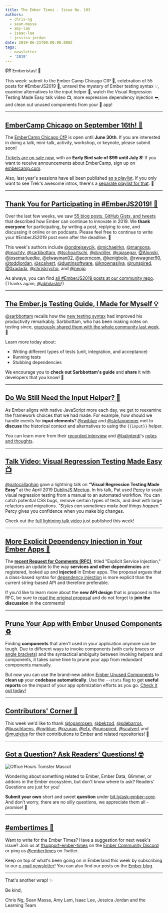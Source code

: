 ```yaml
---
title: The Ember Times - Issue No. 103
authors:
  - chris-ng
  - sean-massa
  - amy-lam
  - isaac-lee
  - jessica-jordan
date: 2019-06-21T00:00:00.000Z
tags:
  - newsletter
  - '2019'
---
```



हॅलो Emberistas! 🐹

This week:
submit to the Ember Camp Chicago CfP 🌭,
celebration of 55 posts for #EmberJS2019 🎉,
unravel the mystery of Ember testing syntax 💡,
examine alternatives to the input helper 🤔,
watch the Visual Regression Testing Made Easy talk video 📺,
more expressive dependency injection ⬅️,
and clean out unused components from your 🐹 app!

<!-- READMORE -->

---

## [EmberCamp Chicago on September 16th! 🌭](http://embercamp.com/)

The [EmberCamp Chicago CfP](https://cfp.emberconf.com/events/embercamp-chicago-2019) is open until **June 30th**. If you are interested in doing a talk, mini-talk, activity, workshop, or keynote, please submit soon!

[Tickets are on sale now](https://www.eventbrite.com/e/embercamp-chicago-2019-registration-63595006376), with an **Early Bird sale of $99 until July 8**! If you want to receive announcements about EmberCamp, sign up on [embercamp.com](http://embercamp.com/).

Also, last year's sessions have all been published [as a playlist](https://www.youtube.com/playlist?list=PL4eq2DPpyBbm-vTgHMdBjUi1Qd5GiRIfW). If you only want to see Trek's awesome intros, there's a [separate playlist for that](https://www.youtube.com/playlist?list=PL4eq2DPpyBbmrQSORHoiTBNapQX2Hqu0C). 🥁

---

## [Thank You for Participating in #EmberJS2019! 🎉](https://blog.emberjs.com/2019/05/20/ember-2019-roadmap-call-for-posts.html)

Over the last few weeks, we saw [55 blog posts, GitHub Gists, and tweets](https://github.com/abhilashlr/emberjs2019-posts) that described how Ember can continue to innovate in 2019. We **thank everyone** for participating, by writing a post, replying to one, and discussing it online or on podcasts. Please feel free to continue to write your #EmberJS2019 post even after the deadline. 💖

This week's authors include [@ondrejsevcik](https://twitter.com/ondrejsevcik/status/1138778957178974209), [@michaelrkn](https://gist.github.com/michaelrkn/249666be12de3374d1f8e49af1ddfdc5), [@mansona](https://chris.manson.ie/ember-2019-sell-what-we-have-and-fix-papercuts/), [@machty](https://twitter.com/amatchneer/status/1139242398134018048), [@sarbbottam](https://medium.com/@sarbbottam/emberjs2019-wishlist-ba11a6a3e012), [@tschoartschi](https://dev.to/tschoartschi/send-ember-on-a-diet-and-thrive-innovation-2aef), [@dcyriller](https://dcyriller.github.io/ember-call-for-blog-posts/), [@rajasegar](http://hangaroundtheweb.com/2019/06/ember-into-futurity/), [@Alonski](https://alonbukaiblog.netlify.com/ember-2019-more-tooling/), [@josemarluedke](https://josemarluedke.com/blog/emberjs-2019-roadmap/), [@elwayman02](https://twitter.com/JordanHawker/status/1139811888953319424), [@acorncom](https://twitter.com/acorncom/status/1140456701318987776), [@kenigbolo](https://gist.github.com/kenigbolo/3503d158858660e2d90fbb6726db2caf), [@rwwagner90](https://shipshape.io/blog/ember-2019/), [@toddjordan](http://presentationtier.com/emberjs2019/), [@scalvert](https://www.linkedin.com/pulse/managing-migrations-ember-steve-calvert), [@dustinsoftware](https://dev.to/dustinsoftware/the-case-for-embeddable-ember-4120), [@knownasilya](https://ilyaradchenko.com/fragmentation-over-obsalecence/), [@runspired](https://runspired.com/2019/06/17/emberdata2019/), [@0xadada](https://0xadada.pub/2019/06/17/essential-ember-addons/), [@chriskrycho](https://www.chriskrycho.com/2019/emberjs2019-part-1.html), and [@neojp](https://gist.github.com/neojp/d7b2cdc38a04776cf3e41a6e698fb07e).

As always, you can find [all #EmberJS2019 posts at our community repo](https://github.com/abhilashlr/emberjs2019-posts). (Thanks again, [@abhilashlr](https://github.com/abhilashlr/)!)

---

## [The Ember.js Testing Guide, I Made for Myself 💡](https://medium.com/@sarbbottam/the-ember-js-testing-guide-i-made-for-myself-c9a073a0c718)

[@sarbbottam](https://github.com/sarbbottam) recalls how the [new testing syntax](https://guides.emberjs.com/release/testing/) had improved his productivity remarkably. Sarbbottam, who has been making notes on testing since, [graciously shared them with the whole community last week](https://medium.com/@sarbbottam/the-ember-js-testing-guide-i-made-for-myself-c9a073a0c718). 💯

Learn more today about:

- Writing different types of tests (unit, integration, and acceptance)
- Running tests
- Stubbing dependencies

We encourage you to **check out Sarbbottam's guide** and **share** it with developers that you know! 💛

---

## [Do We Still Need the Input Helper? 🤔](https://www.youtube.com/watch?v=c0Rl6o9wLX0)

As Ember aligns with native JavaScript more each day, we get to reexamine the framework choices that we had made. For example, how should we handle events for **input elements**? [@rwjblue](https://github.com/rwjblue) and [@stefanpenner](https://github.com/stefanpenner) met to **discuss** the historical context and alternatives to using the `{{input}}` helper.

You can learn more from their [recorded interview](https://www.youtube.com/watch?v=c0Rl6o9wLX0) and [@balinterdi](https://github.com/balinterdi)'s [notes and thoughts](http://www.balinterdi.com/blog/built-in-input-helpers-in-ember-js-when-and-whether-they-should-be-used/).

---

## [Talk Video: Visual Regression Testing Made Easy 📺](https://www.youtube.com/watch?v=d0ZCJNeybbs)

[@patocallaghan](https://github.com/patocallaghan) gave a lightning talk on **“Visual Regression Testing Made Easy”** at the April 2019 [DublinJS Meetup](https://www.meetup.com/DublinJS/). In his talk, Pat used [Percy](https://percy.io/) to scale visual regression testing from a manual to an automated workflow. You can catch potential CSS bugs, remove certain types of tests, and deal with large refactors and migrations. _“Styles can sometimes make bad things happen.”_ Percy gives you confidence when you make big changes.

Check out the [full lightning talk video](https://www.youtube.com/watch?v=d0ZCJNeybbs) just published this week!

---

## [More Explicit Dependency Injection in Your Ember Apps 🐹](https://github.com/emberjs/rfcs/pull/502)

The [**recent Request for Comments (RFC)**](https://github.com/emberjs/rfcs/pull/502), titled "Explicit Service Injection," proposes an update to the way **services and other dependencies** are registered, looked up and **injected** in Ember apps. The proposal argues that a class-based syntax for [dependency injection](https://guides.emberjs.com/v3.10.0/applications/dependency-injection/) is more explicit than the current string-based API and therefore preferable.

If you'd like to learn more about the **new API design** that is proposed in the RFC, be sure to [read the original proposal](https://github.com/nullvoxpopuli/rfcs/blob/explicit-dependency-injection/text/0000-explicit-dependency-injection.md) and do not forget to **join the discussion** in the comments!

---

## [Prune Your App with Ember Unused Components ♻️](https://github.com/vastec/ember-unused-components)

Finding **components** that aren't used in your application anymore can be tough. Due to different ways to invoke components (with curly braces or [angle brackets](https://guides.emberjs.com/release/reference/syntax-conversion-guide/)) and the syntactical ambiguity between invoking helpers and components, it takes some time to prune your app from redundant components manually.

But now you can use the brand-new addon [Ember Unused Components](https://github.com/vastec/ember-unused-components) to **clean up** your **codebase automatically**. Use the `--stats` flag to get **useful reports** on the impact of your app optimization efforts as you go. [Check it out today!](https://github.com/vastec/ember-unused-components)

---

## [Contributors' Corner 👏](https://guides.emberjs.com/release/contributing/repositories/)

<p>This week we'd like to thank <a href="https://github.com/loganrosen" target="gh-user">@loganrosen</a>, <a href="https://github.com/bekzod" target="gh-user">@bekzod</a>, <a href="https://github.com/sdebarros" target="gh-user">@sdebarros</a>, <a href="https://github.com/buschtoens" target="gh-user">@buschtoens</a>, <a href="https://github.com/rwjblue" target="gh-user">@rwjblue</a>, <a href="https://github.com/pzuraq" target="gh-user">@pzuraq</a>, <a href="https://github.com/efx" target="gh-user">@efx</a>, <a href="https://github.com/runspired" target="gh-user">@runspired</a>, <a href="https://github.com/scalvert" target="gh-user">@scalvert</a> and <a href="https://github.com/muziejus" target="gh-user">@muziejus</a> for their contributions to Ember and related repositories! 💖</p>

---

## [Got a Question? Ask Readers' Questions! 🤓](https://docs.google.com/forms/d/e/1FAIpQLScqu7Lw_9cIkRtAiXKitgkAo4xX_pV1pdCfMJgIr6Py1V-9Og/viewform)

<div class="blog-row">
  <img class="float-right small transparent padded" alt="Office Hours Tomster Mascot" title="Readers' Questions" src="/images/tomsters/officehours.png" />

  <p>Wondering about something related to Ember, Ember Data, Glimmer, or addons in the Ember ecosystem, but don't know where to ask? Readers’ Questions are just for you!</p>

<p><strong>Submit your own</strong> short and sweet <strong>question</strong> under <a href="https://bit.ly/ask-ember-core" target="rq">bit.ly/ask-ember-core</a>. And don’t worry, there are no silly questions, we appreciate them all - promise! 🤞</p>

</div>

---

## [#embertimes 📰](https://blog.emberjs.com/tags/newsletter.html)

Want to write for the Ember Times? Have a suggestion for next week's issue? Join us at [#support-ember-times](https://discordapp.com/channels/480462759797063690/485450546887786506) on the [Ember Community Discord](https://discordapp.com/invite/zT3asNS) or ping us [@embertimes](https://twitter.com/embertimes) on Twitter.

Keep on top of what's been going on in Emberland this week by subscribing to our [e-mail newsletter](https://the-emberjs-times.ongoodbits.com/)! You can also find our posts on the [Ember blog](https://emberjs.com/blog/tags/newsletter.html).

---

That's another wrap! ✨

Be kind,

Chris Ng, Sean Massa, Amy Lam, Isaac Lee, Jessica Jordan and the Learning Team
